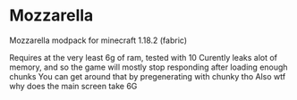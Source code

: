 # Mozzarella
Mozzarella modpack for minecraft 1.18.2 (fabric)

Requires at the very least 6g of ram, tested with 10
Curently leaks alot of memory, and so the game will mostly stop responding after loading enough chunks
You can get around that by pregenerating with chunky tho
Also wtf why does the main screen take 6G
